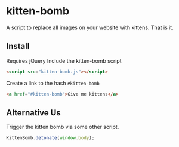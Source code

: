 # kitten-bomb
A script to replace all images on your website with kittens. That is it.
## Install
Requires jQuery
Include the kitten-bomb script
```html
<script src="kitten-bomb.js"></script>
```
Create a link to the hash `#kitten-bomb`
```html
<a href="#kitten-bomb">Give me kittens</a>
```
## Alternative Us
Trigger the kitten bomb via some other script.
```javascript
KittenBomb.detonate(window.body);
```
